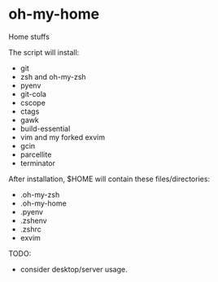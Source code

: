 # oh-my-home
Home stuffs

The script will install:
 * git
 * zsh and oh-my-zsh
 * pyenv
 * git-cola
 * cscope
 * ctags
 * gawk
 * build-essential
 * vim and my forked exvim
 * gcin
 * parcellite
 * terminator

After installation, $HOME will contain these files/directories:
 * .oh-my-zsh
 * .oh-my-home
 * .pyenv
 * .zshenv
 * .zshrc
 * exvim

TODO:
 * consider desktop/server usage.
